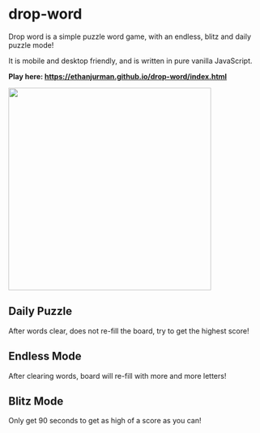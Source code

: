 # drop-word

Drop word is a simple puzzle word game, with an endless, blitz and daily puzzle mode!

It is mobile and desktop friendly, and is written in pure vanilla JavaScript.

**Play here: https://ethanjurman.github.io/drop-word/index.html**

<img src="https://user-images.githubusercontent.com/1131494/156867685-cb3898e2-6512-450c-bac9-5106e59ea18a.png" width="400px" />


## Daily Puzzle
After words clear, does not re-fill the board, try to get the highest score!

## Endless Mode
After clearing words, board will re-fill with more and more letters! 

## Blitz Mode
Only get 90 seconds to get as high of a score as you can! 

